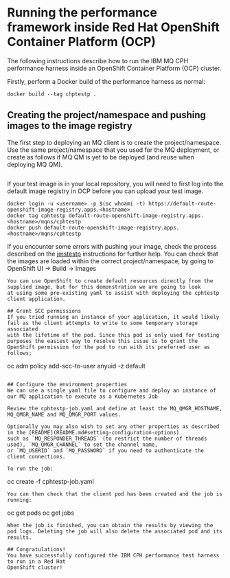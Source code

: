 # Running the performance framework inside Red Hat OpenShift Container Platform (OCP)
The following instructions describe how to run the IBM MQ CPH performance harness inside an
OpenShift Container Platform (OCP) cluster. 

Firstly, perform a Docker build of the performance harness as normal:
```
docker build --tag chptestp .
```

## Creating the project/namespace and pushing images to the image registry
The first step to deploying an MQ client is to create the project/namespace. Use the same project/namespace that you used for the MQ deployment, or create as follows if MQ QM is yet to be deployed (and reuse when deploying MQ QM).
```oc new-project mqns
```
If your test image is in your local repository, you will need to first log into the default image registry in OCP before you can upload your test image.
``` 
docker login -u <username> -p $(oc whoami -t) https://default-route-openshift-image-registry.apps.<hostname>
docker tag cphtestp default-route-openshift-image-registry.apps.<hostname>/mqns/cphtestp
docker push default-route-openshift-image-registry.apps.<hostname>/mqns/cphtestp
```
If you encounter some errors with pushing your image, check the process described on the [jmstestp](https://github.com/ibm-messaging/jmstestp/blob/master/openshift.md) instructions for further help.
You can check that the images are loaded within the correct project/namespace, by going to OpenShift UI -> Build -> Images
```
You can use OpenShift to create default resources directly from the supplied image, but for this demonstration we are going to look 
at using some pre-existing yaml to assist with deploying the cphtestp client application.

## Grant SCC permissions
If you tried running an instance of your application, it would likely fail as the client attempts to write to some temporary storage associated 
with the lifetime of the pod. Since this pod is only used for testing purposes the easiest way to resolve this issue is to grant the
OpenShift permission for the pod to run with its preferred user as follows;
```
oc adm policy add-scc-to-user anyuid -z default
```

## Configure the environment properties
We can use a single yaml file to configure and deploy an instance of our MQ application to execute as a Kubernetes Job

Review the cphtestp-job.yaml and define at least the MQ_QMGR_HOSTNAME, MQ_QMGR_NAME and MQ_QMGR_PORT values.

Optionally you may also wish to set any other properties as described in the [README](README.md#setting-configuration-options)
such as `MQ_RESPONDER_THREADS` (to restrict the number of threads used), `MQ_QMGR_CHANNEL` to set the channel name,
or `MQ_USERID` and `MQ_PASSWORD` if you need to authenticate the client connections.

To run the job:
```
oc create -f cphtestp-job.yaml
```
You can then check that the client pod has been created and the job is running:
```
oc get pods
oc get jobs
```
When the job is finished, you can obtain the results by viewing the pod logs. Deleting the job will also delete the associated pod and its results.

## Congratulations!
You have successfully configured the IBM CPH performance test harness to run in a Red Hat
OpenShift cluster!
